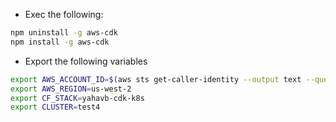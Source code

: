 * Exec the following:
```bash
npm uninstall -g aws-cdk
npm install -g aws-cdk
```
* Export the following variables
```bash
export AWS_ACCOUNT_ID=$(aws sts get-caller-identity --output text --query Account)
export AWS_REGION=us-west-2
export CF_STACK=yahavb-cdk-k8s
export CLUSTER=test4
```

